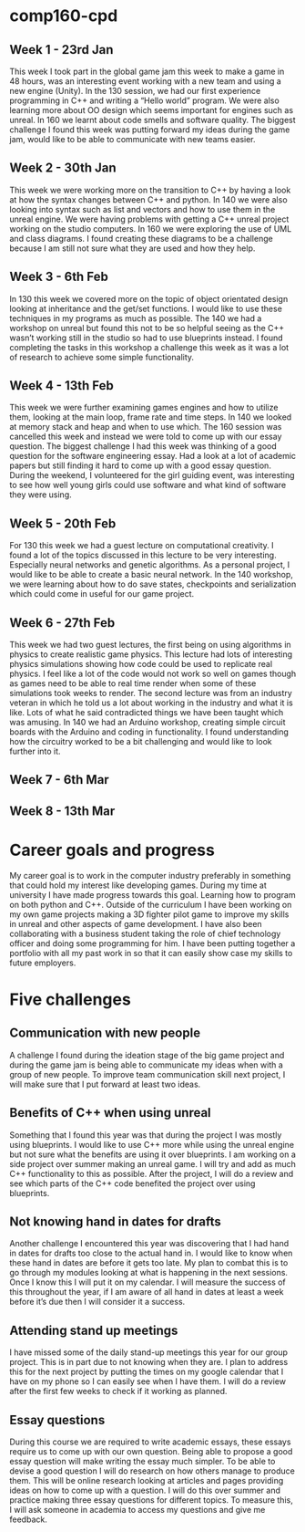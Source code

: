 # comp160-cpd

## Week 1 - 23rd Jan

This week I took part in the global game jam this week to make a game in 48 hours, was an interesting event working with a new team and using a new engine (Unity). In the 130 session, we had our first experience programming in C++ and writing a “Hello world” program. We were also learning more about OO design which seems important for engines such as unreal. In 160 we learnt about code smells and software quality. The biggest challenge I found this week was putting forward my ideas during the game jam, would like to be able to communicate with new teams easier.
## Week 2 - 30th Jan

This week we were working more on the transition to C++ by having a look at how the syntax changes between C++ and python. In 140 we were also looking into syntax such as list and vectors and how to use them in the unreal engine. We were having problems with getting a C++ unreal project working on the studio computers. In 160 we were exploring the use of UML and class diagrams. I found creating these diagrams to be a challenge because I am still not sure what they are used and how they help.

## Week 3 - 6th Feb

In 130 this week we covered more on the topic of object orientated design looking at inheritance and the get/set functions. I would like to use these techniques in my programs as much as possible. The 140 we had a workshop on unreal but found this not to be so helpful seeing as the C++ wasn’t working still in the studio so had to use blueprints instead. I found completing the tasks in this workshop a challenge this week as it was a lot of research to achieve some simple functionality.

## Week 4 - 13th Feb

This week we were further examining games engines and how to utilize them, looking at the main loop, frame rate and time steps. In 140 we looked at memory stack and heap and when to use which. The 160 session was cancelled this week and instead we were told to come up with our essay question. The biggest challenge I had this week was thinking of a good question for the software engineering essay. Had a look at a lot of academic papers but still finding it hard to come up with a good essay question. During the weekend, I volunteered for the girl guiding event, was interesting to see how well young girls could use software and what kind of software they were using.

## Week 5 - 20th Feb

For 130 this week we had a guest lecture on computational creativity. I found a lot of the topics discussed in this lecture to be very interesting. Especially neural networks and genetic algorithms. As a personal project, I would like to be able to create a basic neural network. In the 140 workshop, we were learning about how to do save states, checkpoints and serialization which could come in useful for our game project. 

## Week 6 - 27th Feb

This week we had two guest lectures, the first being on using algorithms in physics to create realistic game physics. This lecture had lots of interesting physics simulations showing how code could be used to replicate real physics. I feel like a lot of the code would not work so well on games though as games need to be able to real time render when some of these simulations took weeks to render. The second lecture was from an industry veteran in which he told us a lot about working in the industry and what it is like. Lots of what he said contradicted things we have been taught which was amusing. In 140 we had an Arduino workshop, creating simple circuit boards with the Arduino and coding in functionality. I found understanding how the circuitry worked to be a bit challenging and would like to look further into it. 

## Week 7 - 6th Mar



## Week 8 - 13th Mar



# Career goals and progress
My career goal is to work in the computer industry preferably in something that could hold my interest like developing games. During my time at university I have made progress towards this goal. Learning how to program on both python and C++. Outside of the curriculum I have been working on my own game projects making a 3D fighter pilot game to improve my skills in unreal and other aspects of game development. I have also been collaborating with a business student taking the role of chief technology officer and doing some programming for him. I have been putting together a portfolio with all my past work in so that it can easily show case my skills to future employers.


# Five challenges


## Communication with new people
A challenge I found during the ideation stage of the big game project and during the game jam is being able to communicate my ideas when with a group of new people. To improve team communication skill next project, I will make sure that I put forward at least two ideas. 


## Benefits of C++ when using unreal
Something that I found this year was that during the project I was mostly using blueprints. I would like to use C++ more while using the unreal engine but not sure what the benefits are using it over blueprints. I am working on a side project over summer making an unreal game. I will try and add as much C++ functionality to this as possible. After the project, I will do a review and see which parts of the C++ code benefited the project over using blueprints.


## Not knowing hand in dates for drafts
Another challenge I encountered this year was discovering that I had hand in dates for drafts too close to the actual hand in. I would like to know when these hand in dates are before it gets too late. My plan to combat this is to go through my modules looking at what is happening in the next sessions. Once I know this I will put it on my calendar. I will measure the success of this throughout the year, if I am aware of all hand in dates at least a week before it’s due then I will consider it a success.


## Attending stand up meetings
I have missed some of the daily stand-up meetings this year for our group project. This is in part due to not knowing when they are. I plan to address this for the next project by putting the times on my google calendar that I have on my phone so I can easily see when I have them. I will do a review after the first few weeks to check if it working as planned.


## Essay questions
During this course we are required to write academic essays, these essays require us to come up with our own question. Being able to propose a good essay question will make writing the essay much simpler. To be able to devise a good question I will do research on how others manage to produce them. This will be online research looking at articles and pages providing ideas on how to come up with a question. I will do this over summer and practice making three essay questions for different topics. To measure this, I will ask someone in academia to access my questions and give me feedback.
